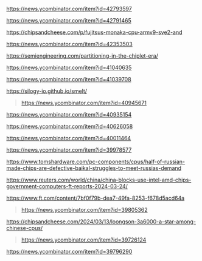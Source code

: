 https://news.ycombinator.com/item?id=42793597

https://news.ycombinator.com/item?id=42791465

https://chipsandcheese.com/p/fujitsus-monaka-cpu-armv9-sve2-and

https://news.ycombinator.com/item?id=42353503

https://semiengineering.com/partitioning-in-the-chiplet-era/
>

https://news.ycombinator.com/item?id=41040635

https://news.ycombinator.com/item?id=41039708

https://silogy-io.github.io/smelt/
> https://news.ycombinator.com/item?id=40945671

https://news.ycombinator.com/item?id=40935154

https://news.ycombinator.com/item?id=40626058

https://news.ycombinator.com/item?id=40011464

https://news.ycombinator.com/item?id=39978577

https://www.tomshardware.com/pc-components/cpus/half-of-russian-made-chips-are-defective-baikal-struggles-to-meet-russias-demand

https://www.reuters.com/world/china/china-blocks-use-intel-amd-chips-government-computers-ft-reports-2024-03-24/

https://www.ft.com/content/7bf0f79b-dea7-49fa-8253-f678d5acd64a
> https://news.ycombinator.com/item?id=39805362

https://chipsandcheese.com/2024/03/13/loongson-3a6000-a-star-among-chinese-cpus/
> https://news.ycombinator.com/item?id=39726124

https://news.ycombinator.com/item?id=39796290
